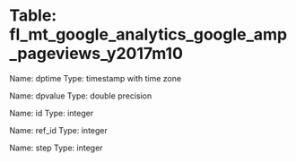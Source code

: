 Table: fl_mt_google_analytics_google_amp_pageviews_y2017m10
===========================================================

Name: dptime
Type: timestamp with time zone

Name: dpvalue
Type: double precision

Name: id
Type: integer

Name: ref_id
Type: integer

Name: step
Type: integer

